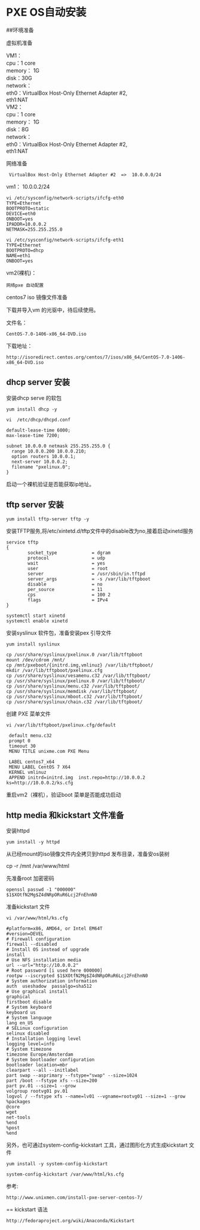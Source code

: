 # PXE OS自动安装

##环境准备

虚拟机准备

VM1： <br>
	cpu：1 core <br>
	memory： 1G <br>
	disk：30G <br>
	network： <br>
	    eth0：VirtualBox Host-Only Ethernet Adapter #2, <br>
	    eth1:NAT <br>
VM2： <br>
	cpu：1 core <br>
	memory： 1G <br>
	disk：8G <br>
	network： <br>
	    eth0：VirtualBox Host-Only Ethernet Adapter #2, <br>
	    eth1:NAT <br>

网络准备

	 VirtualBox Host-Only Ethernet Adapter #2  =>  10.0.0.0/24
vm1：
	10.0.0.2/24

	vi /etc/sysconfig/network-scripts/ifcfg-eth0 
	TYPE=Ethernet
	BOOTPROTO=static
	DEVICE=eth0
	ONBOOT=yes
	IPADDR=10.0.0.2
	NETMASK=255.255.255.0

	vi /etc/sysconfig/network-scripts/ifcfg-eth1
	TYPE=Ethernet
	BOOTPROTO=dhcp
	NAME=eth1
	ONBOOT=yes

vm2(裸机)：

	网络pxe 自动配置


centos7 iso 镜像文件准备

下载并导入vm 的光驱中，待后续使用。

文件名：

	CentOS-7.0-1406-x86_64-DVD.iso 

下载地址：

	http://isoredirect.centos.org/centos/7/isos/x86_64/CentOS-7.0-1406-x86_64-DVD.iso 

## dhcp server 安装

安装dhcp serve 的软包

	yum install dhcp -y

	vi  /etc/dhcp/dhcpd.conf 

	default-lease-time 6000;
	max-lease-time 7200;

	subnet 10.0.0.0 netmask 255.255.255.0 {
	  range 10.0.0.200 10.0.0.210;
	  option routers 10.0.0.1;
	  next-server 10.0.0.2;
	  filename "pxelinux.0";
	}


启动一个裸机验证是否能获取ip地址。

## tftp server 安装

	yum install tftp-server tftp -y

安装TFTP服务,将/etc/xintetd.d/tftp文件中的disable改为no,接着启动xinetd服务

	service tftp
	{
	        socket_type             = dgram
	        protocol                = udp
	        wait                    = yes
	        user                    = root
	        server                  = /usr/sbin/in.tftpd
	        server_args             = -s /var/lib/tftpboot
	        disable                 = no
	        per_source              = 11
	        cps                     = 100 2
	        flags                   = IPv4
	}

	systemctl start xinetd
	systemctl enable xinetd	


安装syslinux 软件包，准备安装pex 引导文件

	yum install syslinux

	cp /usr/share/syslinux/pxelinux.0 /var/lib/tftpboot
	mount /dev/cdrom /mnt/
	cp /mnt/pxeboot/{initrd.img,vmlinuz} /var/lib/tftpboot/
	mkdir /var/lib/tftpboot/pxelinux.cfg
	cp /usr/share/syslinux/vesamenu.c32 /var/lib/tftpboot/	
	cp /usr/share/syslinux/pxelinux.0 /var/lib/tftpboot/
	cp /usr/share/syslinux/menu.c32 /var/lib/tftpboot/
	cp /usr/share/syslinux/memdisk /var/lib/tftpboot/
	cp /usr/share/syslinux/mboot.c32 /var/lib/tftpboot/
	cp /usr/share/syslinux/chain.c32 /var/lib/tftpboot/

创建 PXE 菜单文件

	vi /var/lib/tftpboot/pxelinux.cfg/default

	 default menu.c32
	 prompt 0
	 timeout 30
	 MENU TITLE unixme.com PXE Menu

	 LABEL centos7_x64
	 MENU LABEL CentOS 7 X64
	 KERNEL vmlinuz
	 APPEND initrd=initrd.img  inst.repo=http://10.0.0.2  ks=http://10.0.0.2/ks.cfg


重启vm2（裸机），验证boot 菜单是否能成功启动

## http media 和kickstart 文件准备

安装httpd

	yum install -y httpd

从已经mount的iso镜像文件内全拷贝到httpd 发布目录，准备安os装树

   cp -r /mnt /var/www/html

先准备root 加密密码

	openssl passwd -1 "000000"
    $1$XOtfN2Mg$Z4dNRpORuR6Lcj2FnEhnN0

准备kickstart 文件

	vi /var/www/html/ks.cfg

	#platform=x86, AMD64, or Intel EM64T
	#version=DEVEL
	# Firewall configuration
	firewall --disabled
	# Install OS instead of upgrade
	install
	# Use NFS installation media
	url --url="http://10.0.0.2"
	# Root password [i used here 000000]
	rootpw --iscrypted $1$XOtfN2Mg$Z4dNRpORuR6Lcj2FnEhnN0
	# System authorization information
	auth  useshadow  passalgo=sha512
	# Use graphical install
	graphical
	firstboot disable
	# System keyboard
	keyboard us
	# System language
	lang en_US
	# SELinux configuration
	selinux disabled
	# Installation logging level
	logging level=info
	# System timezone
	timezone Europe/Amsterdam
	# System bootloader configuration
	bootloader location=mbr
	clearpart --all --initlabel
	part swap --asprimary --fstype="swap" --size=1024
	part /boot --fstype xfs --size=200
	part pv.01 --size=1 --grow
	volgroup rootvg01 pv.01
	logvol / --fstype xfs --name=lv01 --vgname=rootvg01 --size=1 --grow
	%packages
	@core
	wget
	net-tools
	%end
	%post
	%end

另外，也可通过system-config-kickstart 工具，通过图形化方式生成kickstart 文件

	yum install -y system-config-kickstart 

	system-config-kickstart /var/www/html/ks.cfg


参考:

	http://www.unixmen.com/install-pxe-server-centos-7/ 

== kickstart 语法

	http://fedoraproject.org/wiki/Anaconda/Kickstart
